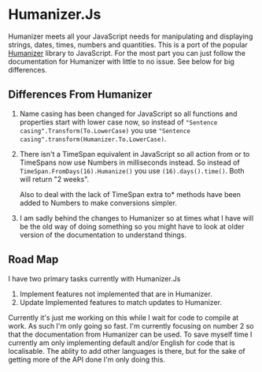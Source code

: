 Humanizer.Js
============

Humanizer meets all your JavaScript needs for manipulating and displaying 
strings, dates, times, numbers and quantities. This is a port of the popular 
[Humanizer](https://github.com/MehdiK/Humanizer) library to JavaScript. For the 
most part you can just follow the documentation for Humanizer with little to no 
issue. See below for big differences.

## Differences From Humanizer

1. Name casing has been changed for JavaScript so all functions and properties 
   start with lower case now, so instead of 
   `"Sentence casing".Transform(To.LowerCase)` you use 
   `"Sentence casing".transform(Humanizer.To.LowerCase)`.
2. There isn't a TimeSpan equivalent in JavaScript so all action from or to 
   TimeSpans now use Numbers in milliseconds instead. So instead of 
   `TimeSpan.FromDays(16).Humanize()` you use `(16).days().time()`. Both will 
   return "2 weeks".

   Also to deal with the lack of TimeSpan extra to* methods have been added 
   to Numbers to make conversions simpler.
3. I am sadly behind the changes to Humanizer so at times what I have will be 
   the old way of doing something so you might have to look at older version of 
   the documentation to understand things.

## Road Map

I have two primary tasks currently with Humanizer.Js

1. Implement features not implemented that are in Humanizer.
2. Update Implemented features to match updates to Humanizer.

Currently it's just me working on this while I wait for code to compile at work. 
As such I'm only going so fast. I'm currently focusing on number 2 so that the 
documentation from Humanizer can be used. To save myself time I currently am 
only implementing default and/or English for code that is localisable. The 
ablity to add other languages is there, but for the sake of getting more of the 
API done I'm only doing this.
